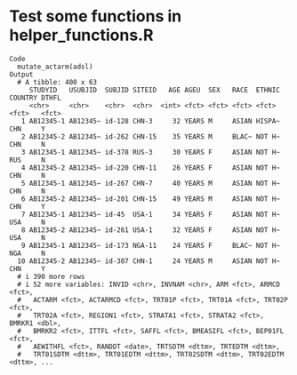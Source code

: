 # Test some functions in helper_functions.R

    Code
      mutate_actarm(adsl)
    Output
      # A tibble: 400 x 63
         STUDYID   USUBJID  SUBJID SITEID   AGE AGEU  SEX   RACE  ETHNIC COUNTRY DTHFL
         <chr>     <chr>    <chr>  <chr>  <int> <fct> <fct> <fct> <fct>  <fct>   <fct>
       1 AB12345-1 AB12345~ id-128 CHN-3     32 YEARS M     ASIAN HISPA~ CHN     Y    
       2 AB12345-2 AB12345~ id-262 CHN-15    35 YEARS M     BLAC~ NOT H~ CHN     N    
       3 AB12345-1 AB12345~ id-378 RUS-3     30 YEARS F     ASIAN NOT H~ RUS     N    
       4 AB12345-2 AB12345~ id-220 CHN-11    26 YEARS F     ASIAN NOT H~ CHN     N    
       5 AB12345-1 AB12345~ id-267 CHN-7     40 YEARS M     ASIAN NOT H~ CHN     N    
       6 AB12345-2 AB12345~ id-201 CHN-15    49 YEARS M     ASIAN NOT H~ CHN     Y    
       7 AB12345-1 AB12345~ id-45  USA-1     34 YEARS F     ASIAN NOT H~ USA     N    
       8 AB12345-2 AB12345~ id-261 USA-1     32 YEARS F     ASIAN NOT H~ USA     N    
       9 AB12345-1 AB12345~ id-173 NGA-11    24 YEARS F     BLAC~ NOT H~ NGA     N    
      10 AB12345-2 AB12345~ id-307 CHN-1     24 YEARS M     ASIAN NOT H~ CHN     Y    
      # i 390 more rows
      # i 52 more variables: INVID <chr>, INVNAM <chr>, ARM <fct>, ARMCD <fct>,
      #   ACTARM <fct>, ACTARMCD <fct>, TRT01P <fct>, TRT01A <fct>, TRT02P <fct>,
      #   TRT02A <fct>, REGION1 <fct>, STRATA1 <fct>, STRATA2 <fct>, BMRKR1 <dbl>,
      #   BMRKR2 <fct>, ITTFL <fct>, SAFFL <fct>, BMEASIFL <fct>, BEP01FL <fct>,
      #   AEWITHFL <fct>, RANDDT <date>, TRTSDTM <dttm>, TRTEDTM <dttm>,
      #   TRT01SDTM <dttm>, TRT01EDTM <dttm>, TRT02SDTM <dttm>, TRT02EDTM <dttm>, ...

